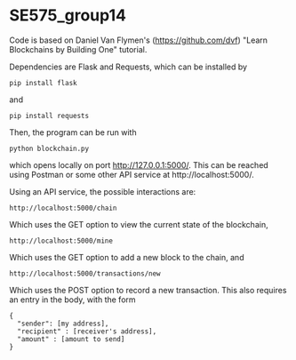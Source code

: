 # SE575_group14

Code is based on Daniel Van Flymen's (https://github.com/dvf) "Learn Blockchains by Building One" tutorial. 

Dependencies are Flask and Requests, which can be installed by

    pip install flask
and 

    pip install requests

Then, the program can be run with

    python blockchain.py
    
which opens locally on port http://127.0.0.1:5000/. This can be reached using Postman or some other API service at http://localhost:5000/.

Using an API service, the possible interactions are:

    http://localhost:5000/chain
    
Which uses the GET option to view the current state of the blockchain,

    http://localhost:5000/mine
    
Which uses the GET option to add a new block to the chain, and

    http://localhost:5000/transactions/new
    
Which uses the POST option to record a new transaction. This also requires an entry in the body, with the form

    {
      "sender": [my address],
      "recipient" : [receiver's address],
      "amount" : [amount to send]
    }

